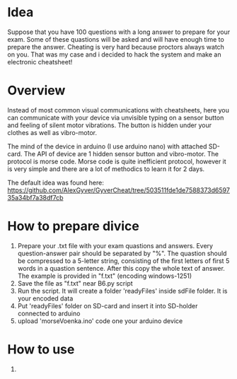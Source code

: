 # Idea 
Suppose that you have 100 questions with a long answer to prepare for your exam. Some of these quastions will be asked and will have enough time to prepare the answer. Cheating is very hard because proctors always watch on you. 
That was my case and i decided to hack the system and make an electronic cheatsheet!

# Overview
Instead of most common visual communications with cheatsheets, here you can communicate with your device via unvisible typing on a sensor button and feeling of silent motor vibrations. The button is hidden under your clothes as well as vibro-motor.

The mind of the device in arduino (I use arduino nano) with attached SD-card.
The API of device are 1 hidden sensor button and vibro-motor. The protocol is morse code.
Morse code is quite inefficient protocol, however it is very simple and there are a lot of methodics to learn it for 2 days.

The default idea was found here: https://github.com/AlexGyver/GyverCheat/tree/503511fde1de7588373d659735a34bf7a38df7cb

# How to prepare divice
1. Prepare your .txt file with your exam quastions and answers. Every question-answer pair should be separated by "%". The quastion should be compressed to a 5-letter string, consisting of the first letters of first 5 words in a quastion sentence. After this copy the whole text of answer. The example is provided in "f.txt" (encoding windows-1251)
2. Save the file as "f.txt" near B6.py script
3. Run the script. It will create a folder 'readyFiles' inside sdFile folder. It is your encoded data
4. Put 'readyFiles' folder on SD-card and insert it into SD-holder connected to arduino
5. upload 'morseVoenka.ino' code one your arduino device

# How to use
1.  

